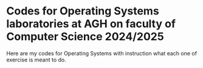 # Codes for Operating Systems laboratories at AGH on faculty of Computer Science 2024/2025
Here are my codes for Operating Systems with instruction what each one of exercise is meant to do.
